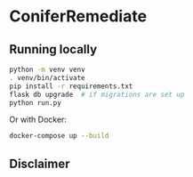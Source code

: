 # ConiferRemediate



## Running locally

```bash
python -m venv venv
. venv/bin/activate
pip install -r requirements.txt
flask db upgrade  # if migrations are set up
python run.py
```

Or with Docker:

```bash
docker-compose up --build
```

## Disclaimer


